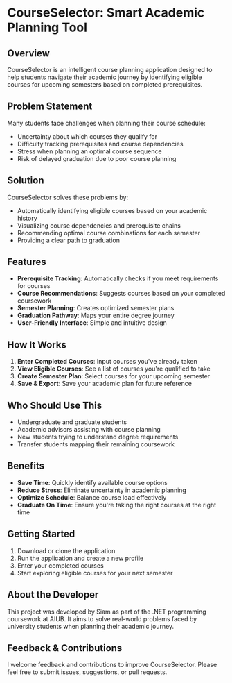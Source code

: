 # CourseSelector: Smart Academic Planning Tool

## Overview
CourseSelector is an intelligent course planning application designed to help students navigate their academic journey by identifying eligible courses for upcoming semesters based on completed prerequisites.

## Problem Statement
Many students face challenges when planning their course schedule:
- Uncertainty about which courses they qualify for
- Difficulty tracking prerequisites and course dependencies
- Stress when planning an optimal course sequence
- Risk of delayed graduation due to poor course planning

## Solution
CourseSelector solves these problems by:
- Automatically identifying eligible courses based on your academic history
- Visualizing course dependencies and prerequisite chains
- Recommending optimal course combinations for each semester
- Providing a clear path to graduation

## Features
- **Prerequisite Tracking**: Automatically checks if you meet requirements for courses
- **Course Recommendations**: Suggests courses based on your completed coursework
- **Semester Planning**: Creates optimized semester plans
- **Graduation Pathway**: Maps your entire degree journey
- **User-Friendly Interface**: Simple and intuitive design

## How It Works
1. **Enter Completed Courses**: Input courses you've already taken
2. **View Eligible Courses**: See a list of courses you're qualified to take
3. **Create Semester Plan**: Select courses for your upcoming semester
4. **Save & Export**: Save your academic plan for future reference

## Who Should Use This
- Undergraduate and graduate students
- Academic advisors assisting with course planning
- New students trying to understand degree requirements
- Transfer students mapping their remaining coursework

## Benefits
- **Save Time**: Quickly identify available course options
- **Reduce Stress**: Eliminate uncertainty in academic planning
- **Optimize Schedule**: Balance course load effectively
- **Graduate On Time**: Ensure you're taking the right courses at the right time

## Getting Started
1. Download or clone the application
2. Run the application and create a new profile
3. Enter your completed courses
4. Start exploring eligible courses for your next semester

## About the Developer
This project was developed by Siam as part of the .NET programming coursework at AIUB. It aims to solve real-world problems faced by university students when planning their academic journey.

## Feedback & Contributions
I welcome feedback and contributions to improve CourseSelector. Please feel free to submit issues, suggestions, or pull requests.